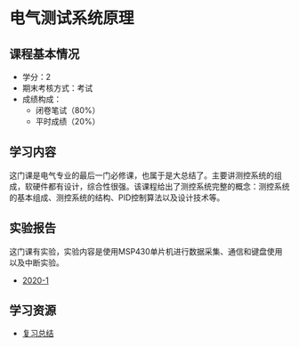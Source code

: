 # 电气测试系统原理

## 课程基本情况

- 学分：2
- 期末考核方式：考试
- 成绩构成：
    - 闭卷笔试（80%）
    - 平时成绩（20%）

## 学习内容

这门课是电气专业的最后一门必修课，也属于是大总结了。主要讲测控系统的组成，软硬件都有设计，综合性很强。该课程给出了测控系统完整的概念：测控系统的基本组成、测控系统的结构、PID控制算法以及设计技术等。

## 实验报告

这门课有实验，实验内容是使用MSP430单片机进行数据采集、通信和键盘使用以及中断实验。

- [2020-1](./2020-1.docx)

## 学习资源

- [复习总结](./复习.docx)

